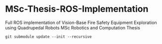 # MSc-Thesis-ROS-Implementation
Full ROS implementation of Vision-Base Fire Safety Equipment Exploration using Quadrupedal Robots MSc Robotics and Computation Thesis


```
git submodule update --init --recursive
```